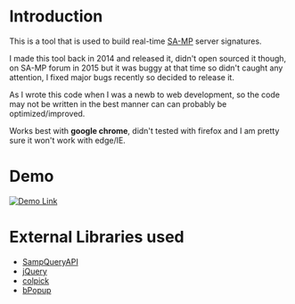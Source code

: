 # Introduction
This is a tool that is used to build real-time [SA-MP](http://sa-mp.com) server signatures.

I made this tool back in 2014 and released it, didn't open sourced it though, on SA-MP forum in 2015 but it was buggy at that time so didn't caught any attention, I fixed major bugs recently so decided to release it. 

As I wrote this code when I was a newb to web development, so the code may not be written in the best manner can can probably be optimized/improved.

Works best with **google chrome**, didn't  tested with firefox and I am pretty sure it won't work with edge/IE.
# Demo
[![Demo Link](https://i.gyazo.com/be5a82b232ed747084e1c640f8874a98.png)](https://www.youtube.com/watch?v=rJ_SCEZM59Q&t=2s)

# External Libraries used
* [SampQueryAPI](http://forum.sa-mp.com/showthread.php?t=104299)
* [jQuery](https://jquery.com/)
* [colpick](https://github.com/josedvq/colpick-jQuery-Color-Picker)
* [bPopup](http://dinbror.dk/bpopup/)